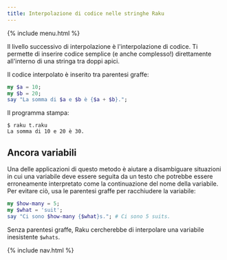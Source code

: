 ```yaml
---
title: Interpolazione di codice nelle stringhe Raku
---
```


{% include menu.html %}

Il livello successivo di interpolazione è l'interpolazione di codice. Ti permette di inserire codice semplice (e anche complesso!) direttamente all'interno di una stringa tra doppi apici.

Il codice interpolato è inserito tra parentesi graffe:

```raku
my $a = 10;
my $b = 20;
say "La somma di $a e $b è {$a + $b}.";
```

Il programma stampa:

```console
$ raku t.raku 
La somma di 10 e 20 è 30.
```

## Ancora variabili

Una delle applicazioni di questo metodo è aiutare a disambiguare situazioni in cui una variabile deve essere seguita da un testo che potrebbe essere erroneamente interpretato come la continuazione del nome della variabile. Per evitare ciò, usa le parentesi graffe per racchiudere la variabile:

```raku
my $how-many = 5;
my $what = 'suit';
say "Ci sono $how-many {$what}s."; # Ci sono 5 suits.
```

Senza parentesi graffe, Raku cercherebbe di interpolare una variabile inesistente `$whats`.

{% include nav.html %}